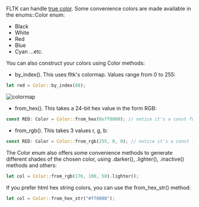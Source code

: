 FLTK can handle [true color](https://en.wikipedia.org/wiki/Color_depth#True_color_(24-bit)). Some convenience colors are made available in the enums::Color enum:
- Black
- White
- Red
- Blue
- Cyan
...etc.

You can also construct your colors using Color methods:
- by_index(). This uses fltk's colormap. Values range from 0 to 255:
```rust
let red = Color::by_index(88);
```

![colormap](https://www.fltk.org/doc-1.3/fltk-colormap.png)

- from_hex(). This takes a 24-bit hex value in the form RGB:
```rust
const RED: Color = Color::from_hex(0xff0000); // notice it's a const functions
```

- from_rgb(). This takes 3 values r, g, b:
```rust
const RED: Color = Color::from_rgb(255, 0, 0); // notice it's a const functions
```

The Color enum also offers some convenience methods to generate different shades of the chosen color, using .darker(), .lighter(), .inactive() methods and others:
```rust
let col = Color::from_rgb(176, 100, 50).lighter();
```

If you prefer html hex string colors, you can use the from_hex_str() method:
```rust
let col = Color::from_hex_str("#ff0000");
```